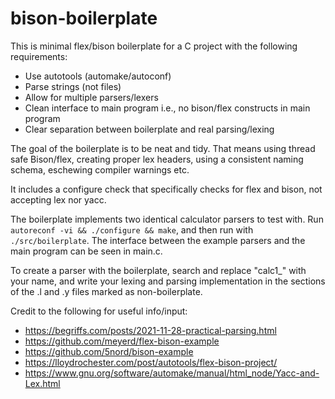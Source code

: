 # bison-boilerplate

This is minimal flex/bison boilerplate for a C project with the following
requirements:

- Use autotools (automake/autoconf)
- Parse strings (not files)
- Allow for multiple parsers/lexers
- Clean interface to main program i.e., no bison/flex constructs in main program
- Clear separation between boilerplate and real parsing/lexing

The goal of the boilerplate is to be neat and tidy. That means using thread safe
Bison/flex, creating proper lex headers, using a consistent naming schema,
eschewing compiler warnings etc.

It includes a configure check that specifically checks for flex and bison, not
accepting lex nor yacc.

The boilerplate implements two identical calculator parsers to test with. Run
`autoreconf -vi && ./configure && make`, and then run with `./src/boilerplate`.
The interface between the example parsers and the main program can be seen in
main.c.

To create a parser with the boilerplate, search and replace "calc1_" with your
name, and write your lexing and parsing implementation in the sections of the .l
and .y files marked as non-boilerplate.

Credit to the following for useful info/input:
* https://begriffs.com/posts/2021-11-28-practical-parsing.html
* https://github.com/meyerd/flex-bison-example
* https://github.com/5nord/bison-example
* https://lloydrochester.com/post/autotools/flex-bison-project/
* https://www.gnu.org/software/automake/manual/html_node/Yacc-and-Lex.html
